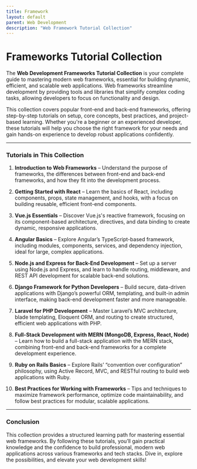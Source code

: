 ```yaml
---
title: Framework
layout: default
parent: Web Development
description: "Web Framework Tutorial Collection"
---
```


# **Frameworks Tutorial Collection**

The **Web Development Frameworks Tutorial Collection** is your complete guide to mastering modern web frameworks, essential for building dynamic, efficient, and scalable web applications. Web frameworks streamline development by providing tools and libraries that simplify complex coding tasks, allowing developers to focus on functionality and design.

This collection covers popular front-end and back-end frameworks, offering step-by-step tutorials on setup, core concepts, best practices, and project-based learning. Whether you're a beginner or an experienced developer, these tutorials will help you choose the right framework for your needs and gain hands-on experience to develop robust applications confidently.

---

### **Tutorials in This Collection**

1. **Introduction to Web Frameworks** – Understand the purpose of frameworks, the differences between front-end and back-end frameworks, and how they fit into the development process.

2. **Getting Started with React** – Learn the basics of React, including components, props, state management, and hooks, with a focus on building reusable, efficient front-end components.

3. **Vue.js Essentials** – Discover Vue.js's reactive framework, focusing on its component-based architecture, directives, and data binding to create dynamic, responsive applications.

4. **Angular Basics** – Explore Angular’s TypeScript-based framework, including modules, components, services, and dependency injection, ideal for large, complex applications.

5. **Node.js and Express for Back-End Development** – Set up a server using Node.js and Express, and learn to handle routing, middleware, and REST API development for scalable back-end solutions.

6. **Django Framework for Python Developers** – Build secure, data-driven applications with Django’s powerful ORM, templating, and built-in admin interface, making back-end development faster and more manageable.

7. **Laravel for PHP Development** – Master Laravel’s MVC architecture, blade templating, Eloquent ORM, and routing to create structured, efficient web applications with PHP.

8. **Full-Stack Development with MERN (MongoDB, Express, React, Node)** – Learn how to build a full-stack application with the MERN stack, combining front-end and back-end frameworks for a complete development experience.

9. **Ruby on Rails Basics** – Explore Rails’ “convention over configuration” philosophy, using Active Record, MVC, and RESTful routing to build web applications with Ruby.

10. **Best Practices for Working with Frameworks** – Tips and techniques to maximize framework performance, optimize code maintainability, and follow best practices for modular, scalable applications.

---

### **Conclusion**

This collection provides a structured learning path for mastering essential web frameworks. By following these tutorials, you’ll gain practical knowledge and the confidence to build professional, modern web applications across various frameworks and tech stacks. Dive in, explore the possibilities, and elevate your web development skills!